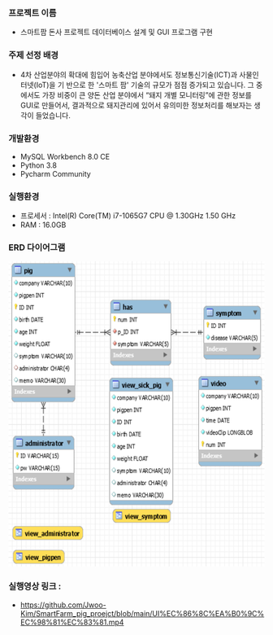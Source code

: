 ### 프로젝트 이름
- 스마트팜 돈사 프로젝트 데이터베이스 설계 및 GUI 프로그램 구현 

### 주제 선정 배경
- 4차 산업분야의 확대에 힘입어 농축산업 분야에서도 정보통신기술(ICT)과 사물인터넷(IoT)을 기 반으로 한 '스마트 팜' 기술의 규모가 점점 증가되고 있습니다. 그 중에서도 가장 비중이 큰 양돈 산업 분야에서 “돼지 개별 모니터링”에 관한 정보를 GUI로 만들어서, 결과적으로 돼지관리에 있어서 유의미한 정보처리를 해보자는 생각이 들었습니다.

### 개발환경
- MySQL Workbench 8.0 CE
- Python 3.8
- Pycharm Community

### 실행환경
- 프로세서 : Intel(R) Core(TM) i7-1065G7 CPU @ 1.30GHz 1.50 GHz
- RAM : 16.0GB

### ERD 다이어그램
<img src="https://github.com/Jwoo-Kim/SmartFarm_pig_proejct/blob/main/ERdiagram_DB.png" width="600" height="600"/>

### 실행영상 링크 : 
- https://github.com/Jwoo-Kim/SmartFarm_pig_proejct/blob/main/UI%EC%86%8C%EA%B0%9C%EC%98%81%EC%83%81.mp4

